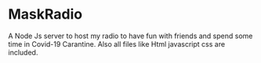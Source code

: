 # MaskRadio
A Node Js server to host my radio to have fun with friends and spend some time in Covid-19 Carantine. Also all files like Html javascript css are included.

